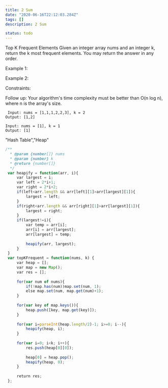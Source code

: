 ```yaml
---
title: 2 Sum
date: "2020-06-16T22:12:03.284Z"
tags: []
description: 2 Sum

status: todo
---
```


Top K Frequent Elements
Given an integer array nums and an integer k, return the k most frequent elements. You may return the answer in any order.



Example 1:

Example 2:



Constraints:



Follow up: Your algorithm's time complexity must be better than O(n log n), where n is the array's size.

```
 Input: nums = [1,1,1,2,2,3], k = 2
Output: [1,2]

```

```
Input: nums = [1], k = 1
Output: [1]

```

"Hash Table","Heap"

```javascript
/**
  * @param {number[]} nums
  * @param {number} k
  * @return {number[]}
  */
 var heapify = function(arr, i){
     var largest = i;
     var left = 2*i+1;
     var right = 2*i+2;
     if(left<arr.length && arr[left][1]>arr[largest][1]){
         largest = left;
     }
     if(right<arr.length && arr[right][1]>arr[largest][1]){
         largest = right;
     }
     if(largest!=i){
         var temp = arr[i];
         arr[i] = arr[largest];
         arr[largest] = temp;
         
         heapify(arr, largest);
     }
 }
 var topKFrequent = function(nums, k) {
     var heap = [];
     var map = new Map();
     var res = [];
     
     for(var num of nums){
         if(!map.has(num))map.set(num, 1);
         else map.set(num, map.get(num)+1);
     }
     
     for(var key of map.keys()){
         heap.push([key, map.get(key)]);
     }
     
     for(var i=parseInt(heap.length/2)-1; i>=0; i--){
         heapify(heap, i);
     }
     
     for(var i=0; i<k; i++){
         res.push(heap[0][0]);
         
         heap[0] = heap.pop();
         heapify(heap, 0);
     }
     
     return res;
 };
 ​
```
